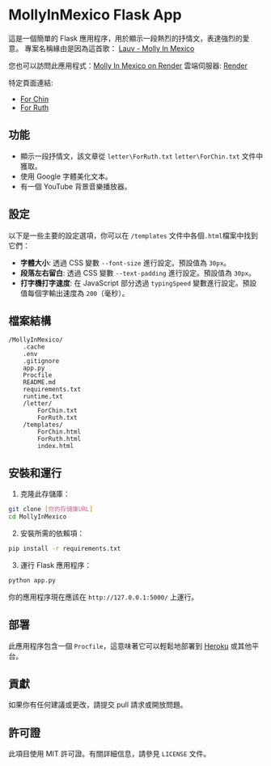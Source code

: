 # MollyInMexico Flask App

這是一個簡單的 Flask 應用程序，用於顯示一段熱烈的抒情文，表達強烈的愛意。
專案名稱緣由是因為這首歌： [Lauv - Molly In Mexico](https://open.spotify.com/track/7diY4bRXZ7ca6BEGNlz3xL?si=8IHecmARTqidwQtmBXZO_g)

您也可以訪問此應用程式：[Molly In Mexico on Render](https://molly-in-mexico.onrender.com/)
雲端伺服器: [Render](https://render.com/)

特定頁面連結:
- [For Chin](https://molly-in-mexico.onrender.com/ForChin)
- [For Ruth](https://molly-in-mexico.onrender.com/ForRuth)


## 功能

- 顯示一段抒情文，該文章從 `letter\ForRuth.txt` `letter\ForChin.txt` 文件中獲取。
- 使用 Google 字體美化文本。
- 有一個 YouTube 背景音樂播放器。

## 設定

以下是一些主要的設定選項，你可以在 `/templates` 文件中各個`.html`檔案中找到它們：

- **字體大小**: 透過 CSS 變數 `--font-size` 進行設定。預設值為 `30px`。
- **段落左右留白**: 透過 CSS 變數 `--text-padding` 進行設定。預設值為 `30px`。
- **打字機打字速度**: 在 JavaScript 部分透過 `typingSpeed` 變數進行設定。預設值每個字輸出速度為 `200`（毫秒）。

## 檔案結構

```
/MollyInMexico/
    .cache
    .env
    .gitignore
    app.py
    Procfile
    README.md
    requirements.txt
    runtime.txt
    /letter/
        ForChin.txt
        ForRuth.txt
    /templates/
        ForChin.html
        ForRuth.html
        index.html
```

## 安裝和運行

1. 克隆此存儲庫：

```bash
git clone [你的存儲庫URL]
cd MollyInMexico
```

2. 安裝所需的依賴項：

```bash
pip install -r requirements.txt
```

3. 運行 Flask 應用程序：

```bash
python app.py
```

你的應用程序現在應該在 `http://127.0.0.1:5000/` 上運行。

## 部署

此應用程序包含一個 `Procfile`，這意味著它可以輕鬆地部署到 [Heroku](https://www.heroku.com/) 或其他平台。

## 貢獻

如果你有任何建議或更改，請提交 pull 請求或開放問題。

## 許可證

此項目使用 MIT 許可證。有關詳細信息，請參見 `LICENSE` 文件。
